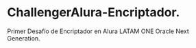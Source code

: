 # ChallengerAlura-Encriptador.
Primer Desafío de Encriptador en Alura LATAM ONE Oracle Next Generation.
